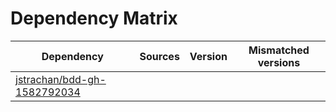 # Dependency Matrix

Dependency | Sources | Version | Mismatched versions
---------- | ------- | ------- | -------------------
[jstrachan/bdd-gh-1582792034](https://github.com/jstrachan/bdd-gh-1582792034.git) |  | []() | 
